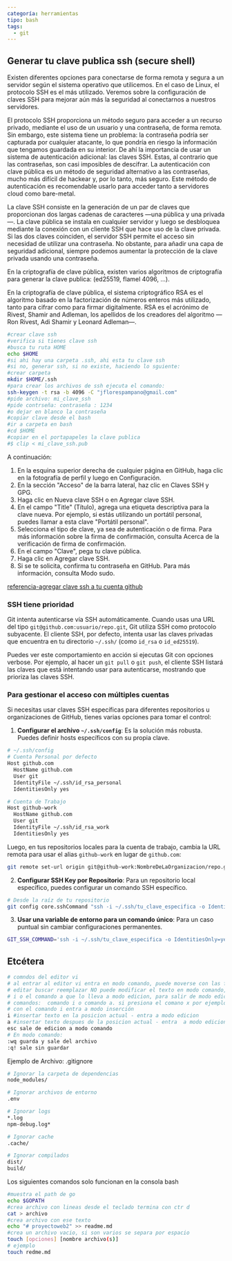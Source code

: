 ```yaml
---
categoría: herramientas
tipo: bash
tags:
  - git
---
```


## Generar tu clave publica ssh (secure shell)

Existen diferentes opciones para conectarse de forma remota y segura a un servidor según el sistema operativo que utilicemos. En el caso de Linux, el protocolo SSH es el más utilizado. Veremos sobre la configuración de claves SSH para mejorar aún más la seguridad al conectarnos a nuestros servidores. 

El protocolo SSH proporciona un método seguro para acceder a un recurso privado, mediante el uso de un usuario y una contraseña, de forma remota. Sin embargo, este sistema tiene un problema: la contraseña podría ser capturada por cualquier atacante, lo que pondría en riesgo la información que tengamos guardada en su interior. De ahí la importancia de usar un sistema de autenticación adicional: las claves SSH. Estas, al contrario que las contraseñas, son casi imposibles de descifrar.
La autenticación con clave pública es un método de seguridad alternativo a las contraseñas, mucho más difícil de hackear y, por lo tanto, más seguro. Este método de autenticación es recomendable usarlo para acceder tanto a servidores cloud como bare-metal.

La clave SSH consiste en la generación de un par de claves que proporcionan dos largas cadenas de caracteres —una pública y una privada—. La clave pública se instala en cualquier servidor y luego se desbloquea mediante la conexión con un cliente SSH que hace uso de la clave privada. Si las dos claves coinciden, el servidor SSH permite el acceso sin necesidad de utilizar una contraseña. No obstante, para añadir una capa de seguridad adicional, siempre podemos aumentar la protección de la clave privada usando una contraseña.

En la criptografía de clave pública, existen varios algoritmos de criptografía para generar la clave publica: (ed25519, flamel 4096, ...).

En la criptografía de clave pública, el sistema criptográfico RSA es el algoritmo basado en la factorización de números enteros más utilizado, tanto para cifrar como para firmar digitalmente. RSA es el acrónimo de Rivest, Shamir and Adleman, los apellidos de los creadores del algoritmo —Ron Rivest, Adi Shamir y Leonard Adleman—.

```sh
#crear clave ssh
#verifica si tienes clave ssh
#busca tu ruta HOME
echo $HOME
#si ahi hay una carpeta .ssh, ahi esta tu clave ssh
#si no, generar ssh, si no existe, haciendo lo sguiente: 
#crear carpeta
mkdir $HOME/.ssh
#para crear los archivos de ssh ejecuta el comando:
ssh-keygen -t rsa -b 4096 -C "jflorespampano@gmail.com"
#pide archivo: mi_clave_ssh
#pide contrseña: contraseña : 1234
#o dejar en blanco la contraseña
#copiar clave desde el bash
#ir a carpeta en bash
#cd $HOME
#copiar en el portapapeles la clave publica
#$ clip < mi_clave_ssh.pub
```

A continuación:

1. En la esquina superior derecha de cualquier página en GitHub, haga clic en la fotografía de perfil y luego en  Configuración.
2. En la sección "Acceso" de la barra lateral, haz clic en  Claves SSH y GPG.
3. Haga clic en Nueva clave SSH o en Agregar clave SSH.
4. En el campo "Title" (Título), agrega una etiqueta descriptiva para la clave nueva. Por ejemplo, si estás utilizando un portátil personal, puedes llamar a esta clave "Portátil personal".
5. Selecciona el tipo de clave, ya sea de autenticación o de firma. Para más información sobre la firma de confirmación, consulta Acerca de la verificación de firma de confirmación.
6. En el campo "Clave", pega tu clave pública.
7. Haga clic en Agregar clave SSH.
8. Si se te solicita, confirma tu contraseña en GitHub. Para más información, consulta Modo sudo.

[referencia-agregar clave ssh a tu cuenta github](https://docs.github.com/es/authentication/connecting-to-github-with-ssh/adding-a-new-ssh-key-to-your-github-account)

### SSH tiene prioridad

Git intenta autenticarse vía SSH automáticamente. Cuando usas una URL del tipo `git@github.com:usuario/repo.git`, Git utiliza SSH como protocolo subyacente. El cliente SSH, por defecto, intenta usar las claves privadas que encuentra en tu directorio `~/.ssh/` (como `id_rsa` o `id_ed25519`).

Puedes ver este comportamiento en acción si ejecutas Git con opciones verbose. Por ejemplo, al hacer un `git pull` o `git push`, el cliente SSH listará las claves que está intentando usar para autenticarse, mostrando que prioriza las claves SSH.

### Para gestionar el acceso con múltiples cuentas

Si necesitas usar claves SSH específicas para diferentes repositorios u organizaciones de GitHub, tienes varias opciones para tomar el control:

1. **Configurar el archivo `~/.ssh/config`**: Es la solución más robusta. Puedes definir hosts específicos con su propia clave[](https://stackoverflow.com/questions/7927750/specify-an-ssh-key-for-git-push-for-a-given-domain).
```sh
# ~/.ssh/config
# Cuenta Personal por defecto
Host github.com
  HostName github.com
  User git
  IdentityFile ~/.ssh/id_rsa_personal
  IdentitiesOnly yes

# Cuenta de Trabajo
Host github-work
  HostName github.com
  User git
  IdentityFile ~/.ssh/id_rsa_work
  IdentitiesOnly yes
```

Luego, en tus repositorios locales para la cuenta de trabajo, cambia la URL remota para usar el alias `github-work` en lugar de `github.com`:

```sh
git remote set-url origin git@github-work:NombreDeLaOrganizacion/repo.git
```
2. **Configurar SSH Key por Repositorio**: Para un repositorio local específico, puedes configurar un comando SSH específico[](https://stackoverflow.com/questions/7927750/specify-an-ssh-key-for-git-push-for-a-given-domain).
```sh
# Desde la raíz de tu repositorio
git config core.sshCommand "ssh -i ~/.ssh/tu_clave_especifica -o IdentitiesOnly=yes"
```
3. **Usar una variable de entorno para un comando único**: Para un caso puntual sin cambiar configuraciones permanentes[](https://stackoverflow.com/questions/7927750/specify-an-ssh-key-for-git-push-for-a-given-domain).
```sh
GIT_SSH_COMMAND='ssh -i ~/.ssh/tu_clave_especifica -o IdentitiesOnly=yes' git push
```
## Etcétera

```sh
# comndos del editor vi
# al entrar al editor vi entra en modo comando, puede moverse con las flechas en el texto y ejecutar comanddoa para:
# editar buscar reemplazar NO puede modificar el texto en modo comando, para hacerlo debera ejecutar  el comado
# i o el comando a que lo lleva a modo edicion, para salir de modo edicion preione tecla <esc>
# comandos:  comando i o comando a. si presiona el comano x por ejemplo, borra la letra en el cursor
# con el comando i entra a modo inserción
i #insertar texto en la posicion actual - entra a modo edicion
a #insertar texto despues de la posicion actual - entra  a modo edicion
esc sale de edicion a modo comando
# En modo comando:
:wq guarda y sale del archivo
:q! sale sin guardar
```
Ejemplo de Archivo: .gitignore
```sh
# Ignorar la carpeta de dependencias
node_modules/

# Ignorar archivos de entorno
.env

# Ignorar logs
*.log
npm-debug.log*

# Ignorar cache
.cache/

# Ignorar compilados
dist/
build/

```


Los siguientes comandos solo funcionan en la consola bash
```sh
#muestra el path de go
echo $GOPATH
#crea archivo con lineas desde el teclado termina con ctr d
cat > archivo 
#crea archivo con ese texto
echo "# proyectoweb2" >> readme.md 
#crea un archivo vacio, si son varios se separa por espacio
touch [opciones] [nombre archivo(s)] 
# ejemplo
touch redme.md
```
